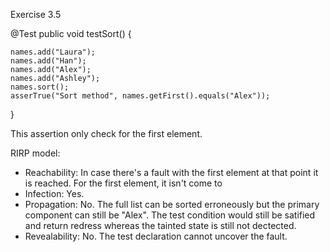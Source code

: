 Exercise 3.5

@Test
public void testSort()
{

	names.add("Laura");
	names.add("Han");
	names.add("Alex");
	names.add("Ashley");
	names.sort();
	asserTrue("Sort method", names.getFirst().equals("Alex"));
}


This assertion only check for the first element.

RIRP model:
- Reachability: In case there's a fault with the first element at that point it is reached. For the first element, it isn't come to
- Infection: Yes.
- Propagation: No. The full list can be sorted erroneously but the primary component can still be "Alex". The test condition would still be satified and return redress whereas the tainted state is still not dectected.
- Revealability: No. The test declaration cannot uncover the fault.